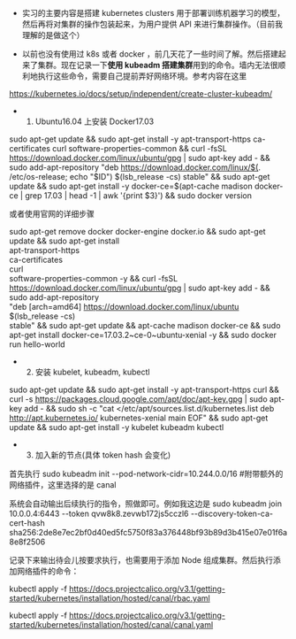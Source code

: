 * 实习的主要内容是搭建 kubernetes clusters 用于部署训练机器学习的模型，然后再将对集群的操作包装起来，为用户提供 API 来进行集群操作。（目前我理解的是做这个）

* 以前也没有使用过 k8s 或者 docker ，前几天花了一些时间了解。然后搭建起来了集群。现在记录一下**使用 kubeadm 搭建集群**用到的命令。墙内无法很顺利地执行这些命令，需要自己提前弄好网络环境。参考内容在这里 

https://kubernetes.io/docs/setup/independent/create-cluster-kubeadm/


* 1. Ubuntu16.04 上安装 Docker17.03

sudo apt-get update && sudo apt-get install -y apt-transport-https ca-certificates curl software-properties-common && curl -fsSL https://download.docker.com/linux/ubuntu/gpg | sudo apt-key add - && sudo add-apt-repository "deb https://download.docker.com/linux/$(. /etc/os-release; echo "$ID") $(lsb_release -cs) stable" && sudo apt-get update && sudo apt-get install -y docker-ce=$(apt-cache madison docker-ce | grep 17.03 | head -1 | awk '{print $3}') && sudo docker version

或者使用官网的详细步骤

sudo apt-get remove docker docker-engine docker.io && sudo apt-get update && sudo apt-get install \
    apt-transport-https \
    ca-certificates \
    curl \
    software-properties-common -y && curl -fsSL https://download.docker.com/linux/ubuntu/gpg | sudo apt-key add - && sudo add-apt-repository \
   "deb [arch=amd64] https://download.docker.com/linux/ubuntu \
   $(lsb_release -cs) \
   stable" && sudo apt-get update && apt-cache madison docker-ce && sudo apt-get install docker-ce=17.03.2~ce-0~ubuntu-xenial -y && sudo docker run hello-world

* 2. 安装 kubelet, kubeadm, kubectl

sudo apt-get update && sudo apt-get install -y apt-transport-https curl && curl -s https://packages.cloud.google.com/apt/doc/apt-key.gpg | sudo apt-key add - && sudo sh -c "cat <<EOF >/etc/apt/sources.list.d/kubernetes.list
 deb http://apt.kubernetes.io/ kubernetes-xenial main
EOF" && sudo apt-get update && sudo apt-get install -y kubelet kubeadm kubectl

* 3. 加入新的节点(具体 token hash 会变化)

首先执行 sudo kubeadm init --pod-network-cidr=10.244.0.0/16 #附带额外的网络插件，这里选择的是 canal 

系统会自动输出后续执行的指令，照做即可。例如我这边是 sudo kubeadm join 10.0.0.4:6443 --token qvw8k8.zevwb172js5cczl6 --discovery-token-ca-cert-hash sha256:2de8e7ec2bf0d40ed5fc5750f83a376448bf93b89d3b415e07e01f6a8e8f2506

记录下来输出待会儿按要求执行，也需要用于添加 Node 组成集群。然后执行添加网络插件的命令：

kubectl apply -f https://docs.projectcalico.org/v3.1/getting-started/kubernetes/installation/hosted/canal/rbac.yaml

kubectl apply -f https://docs.projectcalico.org/v3.1/getting-started/kubernetes/installation/hosted/canal/canal.yaml
